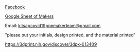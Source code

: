 [Facebook](https://www.facebook.com/groups/818404345305725/)

[Google Sheet of Makers](https://docs.google.com/spreadsheets/d/1OveX6YfwBBO_YSFWkPuDc83aSRc_oJy9lzI27oDu14g/edit?usp=sharing)

Email: kitsapcovid19ppemakerteam@gmail.com

"please put your initials, design printed, and the material printed"

https://3dprint.nih.gov/discover/3dpx-013409
